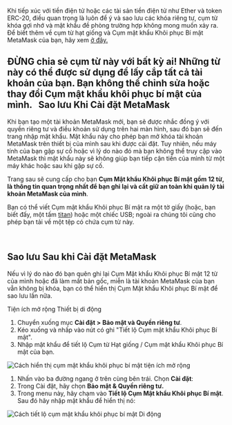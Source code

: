 Khi tiếp xúc với tiền điện tử hoặc các tài sản tiền điện tử như Ether và token ERC-20, điều quan trọng là luôn để ý và sao lưu các khóa riêng tư, cụm từ khóa gợi nhớ và mật khẩu đề phòng trường hợp không mong muốn xảy ra. Để biết thêm về cụm từ hạt giống và Cụm mật khẩu Khôi phục Bí mật MetaMask của bạn, hãy xem [ở đây.](https://support.metamask.io/hc/en-us/articles/4404722782107)


**ĐỪNG chia sẻ cụm từ này với bất kỳ ai! Những từ này có thể được sử dụng để lấy cắp tất cả tài khoản của bạn. Bạn không thể chỉnh sửa hoặc thay đổi Cụm mật khẩu khôi phục bí mật của mình.**
 
Sao lưu Khi Cài đặt MetaMask
----------------------------


Khi bạn tạo một tài khoản MetaMask mới, bạn sẽ được nhắc đồng ý với quyền riêng tư và điều khoản sử dụng trên hai màn hình, sau đó bạn sẽ đến trang nhập mật khẩu. Mật khẩu này cho phép bạn mở khóa tài khoản MetaMask trên thiết bị của mình sau khi được cài đặt. Tuy nhiên, nếu máy tính của bạn gặp sự cố hoặc vì lý do nào đó mà bạn không thể truy cập vào MetaMask thì mật khẩu này sẽ không giúp bạn tiếp cận tiền của mình từ một máy khác hoặc sau khi gặp sự cố.


Trang sau sẽ cung cấp cho bạn **Cụm Mật khẩu Khôi phục Bí mật gồm 12 từ, là thông tin quan trọng nhất để bạn ghi lại và cất giữ an toàn khi quản lý tài khoản MetaMask của mình**.


Bạn có thể viết Cụm mật khẩu Khôi phục Bí mật ra một tờ giấy (hoặc, bạn biết đấy, một tấm [titan](https://www.toughgadget.com/bitcoin-crypto-metal-recovery-seed-wallets/)) hoặc một chiếc USB; ngoài ra chúng tôi cũng cho phép bạn tải về một tệp có chứa cụm từ này.


 


Sao lưu Sau khi Cài đặt MetaMask
--------------------------------


Nếu vì lý do nào đó bạn quên ghi lại Cụm Mật khẩu Khôi phục Bí mật 12 từ của mình hoặc đã làm mất bản gốc, miễn là tài khoản MetaMask của bạn vẫn không bị khóa, bạn có thể hiển thị Cụm Mật khẩu Khôi phục Bí mật để sao lưu lần nữa.




Tiện ích mở rộng Thiết bị di động


1. Chuyển xuống mục **Cài đặt >** **Bảo mật và Quyền riêng tư**.
2. Kéo xuống và nhấp vào nút có ghi "Tiết lộ Cụm mật khẩu Khôi phục Bí mật".
3. Nhập mật khẩu để tiết lộ Cụm từ Hạt giống / Cụm mật khẩu Khôi phục Bí mật của bạn.


![Cách hiển thị cụm mật khẩu khôi phục bí mật tiện ích mở rộng](https://support.metamask.io/hc/article_attachments/9541233181083)




1. Nhấn vào ba đường ngang ở trên cùng bên trái. Chọn **Cài đặt**:
2. Trong Cài đặt, hãy chọn **Bảo mật & Quyền riêng tư.**
3. Trong menu này, hãy chạm vào **Tiết lộ Cụm Mật khẩu Khôi phục Bí mật**. Sau đó hãy nhập mật khẩu để hiển thị nó:


![Cách tiết lộ cụm mật khẩu khôi phục bí mật Di động](https://support.metamask.io/hc/article_attachments/9542309263515)




 


